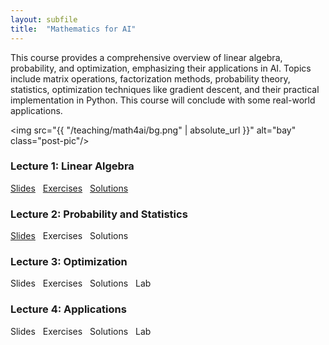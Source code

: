 ```yaml
---
layout: subfile
title:  "Mathematics for AI"
---
```


This course provides a comprehensive overview of linear algebra, probability, and optimization, emphasizing their applications in AI. Topics include matrix operations, factorization methods, probability theory, statistics, optimization techniques like gradient descent, and their practical implementation in Python. This course will conclude with some real-world applications.

<img src="{{ "/teaching/math4ai/bg.png" | absolute_url }}" alt="bay" class="post-pic"/>

### Lecture 1: Linear Algebra
<p style="word-spacing:8px"><a href="https://drive.google.com/file/d/1FBSnvuvM9vPFnDDEd4S4jDHlCklh13o3/view?usp=sharing">Slides</a> <a href="https://drive.google.com/file/d/1NybH869UFgvktLuiR06Tw9GiS6-Xg2n0/view?usp=sharing">Exercises</a> <a href="https://drive.google.com/file/d/1MVGi05WgJDdgAbJqn_3_hqTBS9K3qOuq/view?usp=sharing">Solutions</a></p>

### Lecture 2: Probability and Statistics
<p style="word-spacing:8px"><a href="https://drive.google.com/file/d/1_Q342TrMWMLU1vgQvIr-ap6t-L2rUNGO/view?usp=sharing">Slides</a> Exercises Solutions</p>

### Lecture 3: Optimization
<p style="word-spacing:8px">Slides Exercises Solutions Lab</p>

### Lecture 4: Applications
<p style="word-spacing:8px">Slides Exercises Solutions Lab</p>